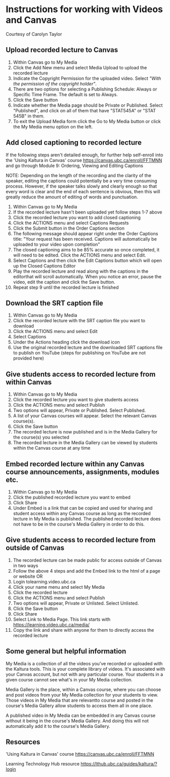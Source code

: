 # Instructions for working with Videos and Canvas

Courtesy of Carolyn Taylor

## Upload recorded lecture to Canvas

1. Within Canvas go to My Media
2. Click the Add New menu and select Media Upload to upload the recorded lecture
3. Indicate the Copyright Permission for the uploaded video. Select _"With the permission of the copyright holder"_. 
4. There are two options for selecting a Publishing Schedule: Always or Specific Time Frame.  The default is set to Always.
5. Click the Save button
6. Indicate whether the Media page should be Private or Published.  Select "Published", and click on all of them that have "STAT545A" or "STAT 545B" in them.  
7. To exit the Upload Media form click the Go to My Media button or click the My Media menu option on the left.


## Add closed captioning to recorded lecture

If the following steps aren't detailed enough, for further help self-enroll into the 'Using Kaltura in Canvas' course https://canvas.ubc.ca/enroll/FFTMNN and go through Module 9: Ordering, Viewing and Editing Captions

NOTE:  Depending on the length of the recording and the clarity of the speaker, editing the captions could potentially be a very time consuming process.  However, if the speaker talks slowly and clearly enough so that every word is clear and the end of each sentence is obvious, then this will greatly reduce the amount of editing of words and punctuation.

1. Within Canvas go to My Media
2. If the recorded lecture hasn't been uploaded yet follow steps 1-7 above
3. Click the recorded lecture you want to add closed captioning
4. Click the ACTIONS menu and select Captions Requests
5. Click the Submit button in the Order Captions section
6. The following message should appear right under the Order Captions title: "Your request has been received. Captions will automatically be uploaded to your video upon completion"
7. The closed captioning aims to be 85% accurate so once completed, it will need to be edited.  Click the ACTIONS menu and select Edit.
8. Select Captions and then click the Edit Captions button which will open up the Closed Captions Editor
9. Play the recorded lecture and read along with the captions in the editorthat will scroll automatically.  When you notice an error, pause the video, edit the caption and click the Save button.
10. Repeat step 9 until the recorded lecture is finished

## Download the SRT caption file

1. Within Canvas go to My Media
2. Click the recorded lecture with the SRT caption file you want to download
3. Click the ACTIONS menu and select Edit
4. Select Captions
5. Under the Actions heading click the download icon
6. Use the original recorded lecture and the downloaded SRT captions file to publish on YouTube (steps for publishing on YouTube are not provided here)

## Give students access to recorded lecture from within Canvas

1. Within Canvas go to My Media
2. Click the recorded lecture you want to give students access
3. Click the ACTIONS menu and select Publish 
4. Two options will appear, Private or Published.  Select Published.
5. A list of your Canvas courses will appear.  Select the relevant Canvas course(s).
6. Click the Save button
7. The recorded lecture is now published and is in the Media Gallery for the course(s) you selected
8. The recorded lecture in the Media Gallery can be viewed by students within the Canvas course at any time

## Embed recorded lecture within any Canvas course announcements, assignments, modules etc.

1. Within Canvas go to My Media
2. Click the published recorded lecture you want to embed
3. Click Share
4. Under Embed is a link that can be copied and used for sharing and student access within any Canvas course as long as the recorded lecture in My Media is published.  The published recorded lecture does not have to be in the course's Media Gallery in order to do this.

## Give students access to recorded lecture from outside of Canvas

1. The recorded lecture can be made public for access outside of Canvas in two ways
2. Follow the above 4 steps and add the Embed link to the html of a page or website OR
3. Login tolearning.video.ubc.ca
4. Click your name menu and select My Media
5. Click the recorded lecture
6. Click the ACTIONS menu and select Publish
7. Two options will appear, Private or Unlisted.  Select Unlisted.
8. Click the Save button
9. Click Share
10. Select Link to Media Page.  This link starts with https://learning.video.ubc.ca/media/
11. Copy the link and share with anyone for them to directly access the recorded lecture

## Some general but helpful information

My Media is a collection of all the videos you've recorded or uploaded with the Kaltura tools. This is your complete library of videos. It's associated with your Canvas account, but not with any particular course. Your students in a given course cannot see what's in your My Media collection.

Media Gallery is the place, within a Canvas course, where you can choose and post videos from your My Media collection for your students to view.  Those videos in My Media that are relevantto course and posted in the course's Media Gallery allow students to access them all in one place.

A published video in My Media can be embedded in any Canvas course without it being in the course's Media Gallery.  And doing this will not automatically add it to the course's Media Gallery.

## Resources

'Using Kaltura in Canvas' course https://canvas.ubc.ca/enroll/FFTMNN

Learning Technology Hub resource https://lthub.ubc.ca/guides/kaltura/?login